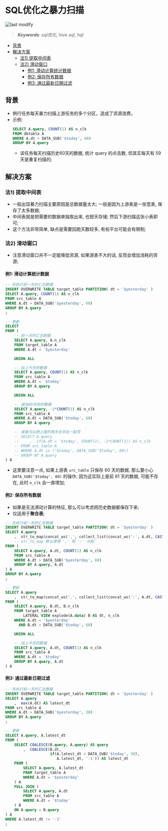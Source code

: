 SQL优化之暴力扫描
===
<!--START_SECTION:badge-->

![last modify](https://img.shields.io/static/v1?label=last%20modify&message=2023-02-05%2021%3A03%3A04&color=yellowgreen&style=flat-square)

<!--END_SECTION:badge-->
<!--info
top: false
hidden: false
-->

> ***Keywords**: sql优化, hive sql, hql*

<!--START_SECTION:toc-->
- [背景](#背景)
- [解决方案](#解决方案)
    - [法1) 提取中间表](#法1-提取中间表)
    - [法2) 滑动窗口](#法2-滑动窗口)
        - [例1: 滑动计算统计数据](#例1-滑动计算统计数据)
        - [例2: 保存所有数据](#例2-保存所有数据)
        - [例3: 通过最新日期过滤](#例3-通过最新日期过滤)
<!--END_SECTION:toc-->

## 背景
- 例行任务每天暴力扫描上游任务的多个分区，造成了资源浪费。
- 示例:
    ```sql
    SELECT A.query, COUNT(1) AS n_clk
    FROM dbtable A
    WHERE A.dt > DATA_SUB('$today', 60)
    GROUP BY A.query
    ```
    - 该任务每天扫描历史60天的数据, 统计 query 的点击数, 但其实每天有 59 天是重复扫描的;

## 解决方案

### 法1) 提取中间表
- 一般出现暴力扫描主要原因是总数据量太大; 一般是因为上游表是一张宽表, 保存了太多数据;
- 中间表就是把需要的数据单独取出来, 也按天存储; 然后下游扫描这张小表即可;
- 这个方法非常简单, 缺点是需要回跑天数较多, 有些平台可能会有限制;

### 法2) 滑动窗口

- 注意滑动窗口并不一定能降低资源, 如果源表不大的话, 反而会增加消耗的资源;

#### 例1: 滑动计算统计数据
```sql
-- 先执行前一天的汇总数据
INSERT OVERWRITE TABLE target_table PARTITION( dt = '$yesterday' )
SELECT A.query, COUNT(1) AS n_clk
FROM src_table A
WHERE A.dt > DATA_SUB('$yesterday', 60)
GROUP BY A.query
;

-- 更新
SELECT
FROM (
    -- 前一天的汇总数据
    SELECT A.query, A.n_clk
    FROM target_table A
    WHERE A.dt = '$yesterday'

    UNION ALL

    -- 加上今天的数据
    SELECT A.query, COUNT(1) AS n_clk
    FROM src_table A
    WHERE A.dt = '$today'
    GROUP BY A.query

    UNION ALL

    -- 减去60天前的数据
    SELECT A.query, -1*COUNT(1) AS n_clk
    FROM src_table A
    WHERE A.dt = DATA_SUB('$today', 60)
    GROUP BY A.query

    -- 或者可以把上面的两天合并在一起写
    -- SELECT A.query
    --     ,  if(A.dt = '$today', COUNT(1), -1*COUNT(1)) AS n_clk
    -- FROM src_table A
    -- WHERE A.dt in ('$today', DATA_SUB('$today', 60))
    -- GROUP BY A.query
) A
```
- 这里要注意一点, 如果上游表 `src_table` 只保存 60 天的数据, 那么要小心 `DATA_SUB('$today', 60)` 的操作, 因为这实际上是前 61 天的数据, 可能不存在, 此时 `n_clk` 会一直增加;


#### 例2: 保存所有数据
- 如果是无法滑动计算的特征, 那么可以考虑把历史数据都保存下来;
- 仅适用于**聚合表**;

```sql
-- 先执行前一天的汇总数据
INSERT OVERWRITE TABLE target_table PARTITION( dt = '$yesterday' )
SELECT A.query
    ,  str_to_map(concat_ws(',', collect_list(concat_ws(':', A.dt, CAST(A.n_clk AS string))))) AS data_map
    -- str_to_map 默认使用 ',' 和 ':' 分割
FROM (
    SELECT A.query, A.dt, COUNT(1) AS n_clk
    FROM src_table A
    WHERE A.dt > DATA_SUB('$yesterday', 60)
    GROUP BY A.query, A.dt
) A
GROUP BY A.query
;

-- 更新
SELECT A.query
    ,  str_to_map(concat_ws(',', collect_list(concat_ws(':', A.dt, CAST(A.n_clk AS string))))) AS data_map
FROM (
    SELECT A.query, B.dt, B.n_clk
    FROM target_table A
        LATERAL VIEW explode(A.data) B AS dt, n_clk
    WHERE A.dt = '$yesterday'
      AND B.dt > DATA_SUB('$today', 60)

    UNION ALL

    -- 加上今天的数据
    SELECT A.query, A.dt, COUNT(1) AS n_clk
    FROM src_table A
    WHERE A.dt = '$today'
    GROUP BY A.query, A.dt
) A
```

#### 例3: 通过最新日期过滤

```sql
-- 先执行前一天的汇总数据
INSERT OVERWRITE TABLE target_table PARTITION( dt = '$yesterday' )
SELECT A.query
    ,  max(A.dt) AS latest_dt
FROM src_table A
WHERE A.dt > DATA_SUB('$yesterday', 30)
GROUP BY A.query
;

-- 更新
SELECT A.query, A.latest_dt
FROM (
    SELECT COALESCE(B.query, A.query) AS query
        ,  COALESCE(B.dt, 
                    if(A.latest_dt > DATA_SUB('$today', 30), 
                       A.latest_dt, '-1')) AS latest_dt
    FROM (
        SELECT A.query, A.latest_dt
        FROM target_table A
        WHERE A.dt = '$yesterday'
    ) A
    FULL JOIN (
        SELECT A.query, A.dt
        FROM src_table A
        WHERE A.dt = '$today'
    ) B
    ON A.query = B.query
) A
WHERE A.latest_dt != '-1'
;
```
